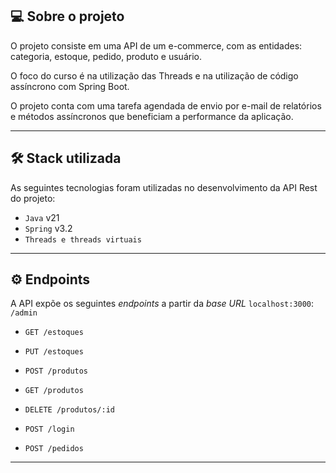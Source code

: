 ## 💻 Sobre o projeto

O projeto consiste em uma API de um e-commerce, com as entidades: categoria, estoque, pedido, produto e usuário.

O foco do curso é na utilização das Threads e na utilização de código assíncrono com Spring Boot.

O projeto conta com uma tarefa agendada de envio por e-mail de relatórios e métodos assíncronos que beneficiam a performance da aplicação.

--- 

## 🛠 Stack utilizada
As seguintes tecnologias foram utilizadas no desenvolvimento da API Rest do projeto:
* `Java` v21
* `Spring` v3.2
* `Threads e threads virtuais`
---

## ⚙️ Endpoints
A API expõe os seguintes *endpoints* a partir da *base URL* `localhost:3000`:
`/admin`
* `GET /estoques`
* `PUT /estoques`
* `POST /produtos`
* `GET /produtos`
* `DELETE /produtos/:id`

* `POST /login`

* `POST /pedidos`
---
